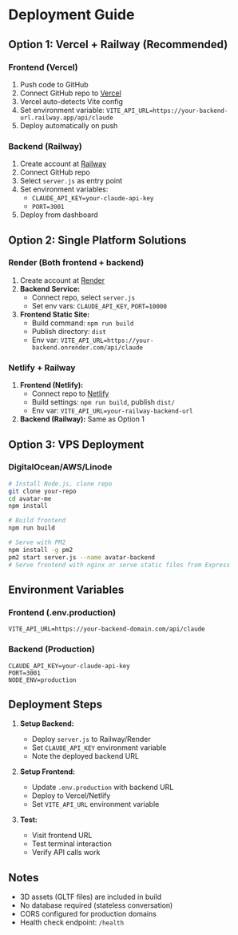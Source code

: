 # Deployment Guide

## Option 1: Vercel + Railway (Recommended)

### Frontend (Vercel)
1. Push code to GitHub
2. Connect GitHub repo to [Vercel](https://vercel.com)
3. Vercel auto-detects Vite config
4. Set environment variable: `VITE_API_URL=https://your-backend-url.railway.app/api/claude`
5. Deploy automatically on push

### Backend (Railway)
1. Create account at [Railway](https://railway.app)
2. Connect GitHub repo
3. Select `server.js` as entry point
4. Set environment variables:
   - `CLAUDE_API_KEY=your-claude-api-key`
   - `PORT=3001`
5. Deploy from dashboard

## Option 2: Single Platform Solutions

### Render (Both frontend + backend)
1. Create account at [Render](https://render.com)
2. **Backend Service:**
   - Connect repo, select `server.js`
   - Set env vars: `CLAUDE_API_KEY`, `PORT=10000`
3. **Frontend Static Site:**
   - Build command: `npm run build`
   - Publish directory: `dist`
   - Env var: `VITE_API_URL=https://your-backend.onrender.com/api/claude`

### Netlify + Railway
1. **Frontend (Netlify):**
   - Connect repo to [Netlify](https://netlify.com)
   - Build settings: `npm run build`, publish `dist/`
   - Env var: `VITE_API_URL=your-railway-backend-url`
2. **Backend (Railway):** Same as Option 1

## Option 3: VPS Deployment

### DigitalOcean/AWS/Linode
```bash
# Install Node.js, clone repo
git clone your-repo
cd avatar-me
npm install

# Build frontend
npm run build

# Serve with PM2
npm install -g pm2
pm2 start server.js --name avatar-backend
# Serve frontend with nginx or serve static files from Express
```

## Environment Variables

### Frontend (.env.production)
```
VITE_API_URL=https://your-backend-domain.com/api/claude
```

### Backend (Production)
```
CLAUDE_API_KEY=your-claude-api-key
PORT=3001
NODE_ENV=production
```

## Deployment Steps

1. **Setup Backend:**
   - Deploy `server.js` to Railway/Render
   - Set `CLAUDE_API_KEY` environment variable
   - Note the deployed backend URL

2. **Setup Frontend:**
   - Update `.env.production` with backend URL
   - Deploy to Vercel/Netlify
   - Set `VITE_API_URL` environment variable

3. **Test:**
   - Visit frontend URL
   - Test terminal interaction
   - Verify API calls work

## Notes
- 3D assets (GLTF files) are included in build
- No database required (stateless conversation)
- CORS configured for production domains
- Health check endpoint: `/health`
